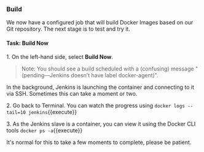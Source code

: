 ### Build

We now have a configured job that will build Docker Images based on our Git repository. The next stage is to test and try it.

#### Task: Build Now

1\. On the left-hand side, select **Build Now**.

>Note: You should see a build scheduled with a (confusing) message "(pending—Jenkins doesn’t have label docker-agent)".

In the background, Jenkins is launching the container and connecting to it via SSH. Sometimes this can take a moment or two.

2\. Go back to Terminal. You can watch the progress using `docker logs --tail=10 jenkins`{{execute}}

3\. As the Jenkins slave is a container, you can view it using the Docker CLI tools `docker ps -a`{{execute}}

It's normal for this to take a few moments to complete, please be patient. 
